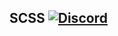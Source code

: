 ## SCSS [![Discord](https://discordapp.com/api/guilds/402238411639095297/widget.png)](https://discord.gg/vCMcgwQ)
